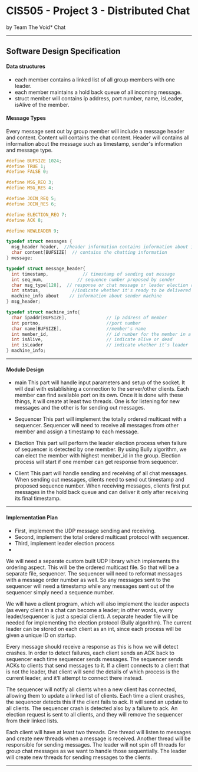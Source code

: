 # CIS505 - Project 3 - Distributed Chat
by Team The Void* Chat

-----

## Software Design Specification

#### Data structures 
* each member contains a linked list of all group members with one leader. 
* each member maintains a hold back queue of all incoming message.
* struct member will contains ip address, port number, name, isLeader, isAlive of the member.

#### Message Types

Every message sent out by group member will include a message header and content. Content will contains the chat content. Header will contains all information about the message such as timestamp, sender's information and message type. 

```c
#define BUFSIZE 1024;
#define TRUE 1;
#define FALSE 0;

#define MSG_REQ 3;
#define MSG_RES 4;

#define JOIN_REQ 5;
#define JOIN_RES 6;

#define ELECTION_REQ 7;
#define ACK 8;

#define NEWLEADER 9;

typedef struct messages {
  msg_header header,  //header information contains information about individual machine
  char content[BUFSIZE]  // contains the chatting information 
} message;

typedef struct message_header{
  int timestamp,             // timestamp of sending out message
  int seq_num,             // sequence number proposed by sender
  char msg_type[128],  // response or chat message or leader election request
  int status,            //indicate whether it's ready to be delivered
  machine_info about    // information about sender machine
} msg_header;

typedef struct machine_info{
  char ipaddr[BUFSIZE],               // ip address of member
  int portno,                         //port number
  char name[BUFSIZE],                 //member's name
  int member_id,                      // id number for the member in a group
  int isAlive,                        // indicate alive or dead
  int isLeader                        // indicate whether it’s leader
} machine_info;
```


-----


#### Module Design 

* main
This part will handle input parameters and setup of the socket. It will deal with establishing a connection to the server/other clients. Each member can find available port on its own. Once it is done with these things, it will create at least two threads. One is for listening for new messages and the other is for sending out messages. 

* Sequencer
This part will implement the totally ordered multicast with a sequencer. Sequencer will need to receive all messages from other member and assign a timestamp to each message. 

* Election
This part will perform the leader election process when failure of sequencer is detected by one member. By using Bully algorithm, we can elect the member with highest member_id in the group. Election process will start if one member can get response from sequencer. 

* Client
This part will handle sending and receiving of all chat messages. When sending out messages, clients need to send out timestamp and proposed sequence number. When receiving messages, clients first put messages in the hold back queue and can deliver it only after receiving its final timestamp. 

-----


#### Implementation Plan

* First, implement the UDP message sending and receiving.
* Second, implement the total ordered multicast protocol with sequencer.
* Third, implement leader election process
* 
We will need a separate custom built UDP library which implements the ordering aspect. This will be the ordered multicast file. So that will be a separate file, sequencer. The sequencer will need to reformat messages with a message order number as well. So any messages sent to the sequencer will need a timestamp while any messages sent out of the sequencer simply need a sequence number. 


We will have a client program, which will also implement the leader aspects (as every client in a chat can become a leader; in other words, every leader/sequencer is just a special client). A separate header file will be needed for implementing the election protocol (Bully algorithm). The current leader can be stored on each client as an int, since each process will be given a unique ID on startup.

Every message should receive a response as this is how we will detect crashes. In order to detect failures, each client sends an ACK back to sequencer each time sequencer sends messages. The sequencer sends ACKs to clients that send messages to it. If a client connects to a client that is not the leader, that client will send the details of which process is the current leader, and it’ll attempt to connect there instead.

The sequencer will notify all clients when a new client has connected, allowing them to update a linked list of clients. Each time a client crashes, the sequencer detects this if the client fails to ack. It will send an update to all clients. The sequencer crash is detected also by a failure to ack. An election request is sent to all clients, and they will remove the sequencer from their linked lists. 

Each client will have at least two threads. One thread will listen to messages and create new threads when a message is received. Another thread will be responsible for sending messages. The leader will not spin off threads for group chat messages as we want to handle those sequentially. The leader will create new threads for sending messages to the clients.

------
